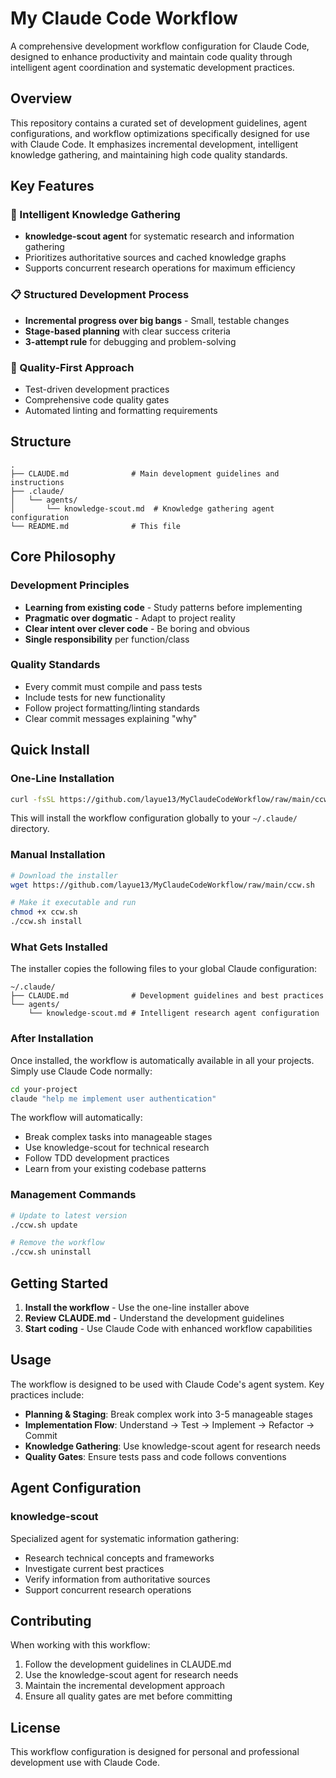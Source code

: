 # My Claude Code Workflow

A comprehensive development workflow configuration for Claude Code, designed to enhance productivity and maintain code quality through intelligent agent coordination and systematic development practices.

## Overview

This repository contains a curated set of development guidelines, agent configurations, and workflow optimizations specifically designed for use with Claude Code. It emphasizes incremental development, intelligent knowledge gathering, and maintaining high code quality standards.

## Key Features

### 🧠 Intelligent Knowledge Gathering
- **knowledge-scout agent** for systematic research and information gathering
- Prioritizes authoritative sources and cached knowledge graphs
- Supports concurrent research operations for maximum efficiency

### 📋 Structured Development Process
- **Incremental progress over big bangs** - Small, testable changes
- **Stage-based planning** with clear success criteria
- **3-attempt rule** for debugging and problem-solving

### 🎯 Quality-First Approach
- Test-driven development practices
- Comprehensive code quality gates
- Automated linting and formatting requirements

## Structure

```
.
├── CLAUDE.md              # Main development guidelines and instructions
├── .claude/
│   └── agents/
│       └── knowledge-scout.md  # Knowledge gathering agent configuration
└── README.md              # This file
```

## Core Philosophy

### Development Principles
- **Learning from existing code** - Study patterns before implementing
- **Pragmatic over dogmatic** - Adapt to project reality
- **Clear intent over clever code** - Be boring and obvious
- **Single responsibility** per function/class

### Quality Standards
- Every commit must compile and pass tests
- Include tests for new functionality
- Follow project formatting/linting standards
- Clear commit messages explaining "why"

## Quick Install

### One-Line Installation

```bash
curl -fsSL https://github.com/layue13/MyClaudeCodeWorkflow/raw/main/ccw.sh | bash
```

This will install the workflow configuration globally to your `~/.claude/` directory.

### Manual Installation

```bash
# Download the installer
wget https://github.com/layue13/MyClaudeCodeWorkflow/raw/main/ccw.sh

# Make it executable and run
chmod +x ccw.sh
./ccw.sh install
```

### What Gets Installed

The installer copies the following files to your global Claude configuration:

```
~/.claude/
├── CLAUDE.md              # Development guidelines and best practices
└── agents/
    └── knowledge-scout.md # Intelligent research agent configuration
```

### After Installation

Once installed, the workflow is automatically available in all your projects. Simply use Claude Code normally:

```bash
cd your-project
claude "help me implement user authentication"
```

The workflow will automatically:
- Break complex tasks into manageable stages
- Use knowledge-scout for technical research
- Follow TDD development practices
- Learn from your existing codebase patterns

### Management Commands

```bash
# Update to latest version
./ccw.sh update

# Remove the workflow
./ccw.sh uninstall
```

## Getting Started

1. **Install the workflow** - Use the one-line installer above
2. **Review CLAUDE.md** - Understand the development guidelines
3. **Start coding** - Use Claude Code with enhanced workflow capabilities

## Usage

The workflow is designed to be used with Claude Code's agent system. Key practices include:

- **Planning & Staging**: Break complex work into 3-5 manageable stages
- **Implementation Flow**: Understand → Test → Implement → Refactor → Commit
- **Knowledge Gathering**: Use knowledge-scout agent for research needs
- **Quality Gates**: Ensure tests pass and code follows conventions

## Agent Configuration

### knowledge-scout
Specialized agent for systematic information gathering:
- Research technical concepts and frameworks
- Investigate current best practices
- Verify information from authoritative sources
- Support concurrent research operations

## Contributing

When working with this workflow:

1. Follow the development guidelines in CLAUDE.md
2. Use the knowledge-scout agent for research needs
3. Maintain the incremental development approach
4. Ensure all quality gates are met before committing

## License

This workflow configuration is designed for personal and professional development use with Claude Code.
